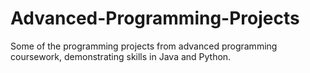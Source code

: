 # Advanced-Programming-Projects

Some of the programming projects from advanced programming coursework, demonstrating skills in Java and Python.
